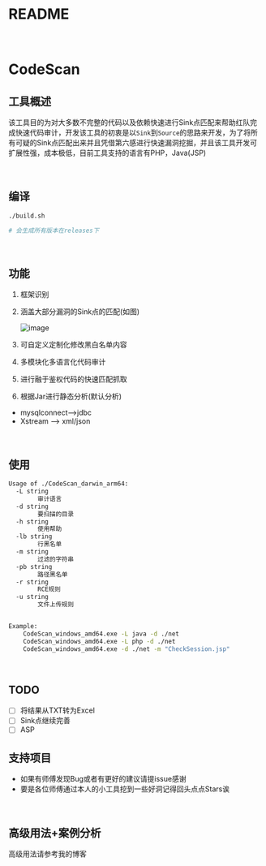 # README

‍

# CodeScan

## 工具概述

该工具目的为对大多数不完整的代码以及依赖快速进行Sink点匹配来帮助红队完成快速代码审计，开发该工具的初衷是以`Sink`​到`Source`​的思路来开发，为了将所有可疑的Sink点匹配出来并且凭借第六感进行快速漏洞挖掘，并且该工具开发可扩展性强，成本极低，目前工具支持的语言有PHP，Java(JSP)

‍

## 编译

```bash
./build.sh

# 会生成所有版本在releases下
```

‍

## 功能

1. 框架识别
2. 涵盖大部分漏洞的Sink点的匹配(如图)

    ​![image](https://zjacky-blog.oss-cn-beijing.aliyuncs.com/image-20240928235812-5wlbnbb.png)​
3. 可自定义定制化修改黑白名单内容
4. 多模块化多语言化代码审计
5. 进行融于鉴权代码的快速匹配抓取
6. 根据Jar进行静态分析(默认分析)

* mysqlconnect-->jdbc
* Xstream --> xml/json

‍

## 使用

```bash
Usage of ./CodeScan_darwin_arm64:
  -L string
        审计语言
  -d string
        要扫描的目录
  -h string
        使用帮助
  -lb string
        行黑名单
  -m string
        过滤的字符串
  -pb string
        路径黑名单
  -r string
        RCE规则
  -u string
        文件上传规则


Example:
	CodeScan_windows_amd64.exe -L java -d ./net
	CodeScan_windows_amd64.exe -L php -d ./net
	CodeScan_windows_amd64.exe -d ./net -m "CheckSession.jsp"
```

‍

## TODO

* [ ] 将结果从TXT转为Excel
* [ ] Sink点继续完善
* [ ] ASP

## 支持项目

* 如果有师傅发现Bug或者有更好的建议请提issue感谢
* 要是各位师傅通过本人的小工具挖到一些好洞记得回头点点Stars诶

‍

## 高级用法+案例分析

高级用法请参考我的博客

‍
